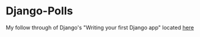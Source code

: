 # Django-Polls

My follow through of Django's "Writing your first Django app" located [here](https://docs.djangoproject.com/en/3.0/intro/tutorial01/)
